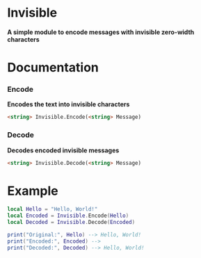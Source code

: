 # Invisible
**A simple module to encode messages with invisible zero-width characters**
# Documentation
### Encode
**Encodes the text into invisible characters**
```html
<string> Invisible.Encode(<string> Message)
```
### Decode
**Decodes encoded invisible messages**
```html
<string> Invisible.Decode(<string> Message)
```
# Example
```lua
local Hello = "Hello, World!"
local Encoded = Invisible.Encode(Hello)
local Decoded = Invisible.Decode(Encoded)

print("Original:", Hello) --> Hello, World!
print("Encoded:", Encoded) --> 󠁈󠁥󠁬󠁬󠁯󠀬󠀠󠁗󠁯󠁲󠁬󠁤󠀡
print("Decoded:", Decoded) --> Hello, World!
```
